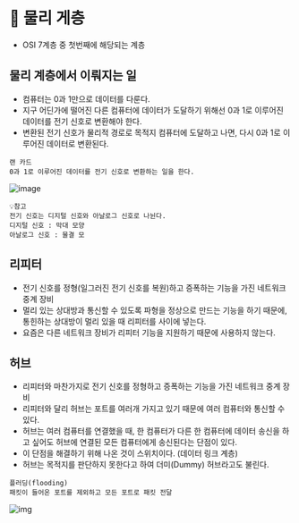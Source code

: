 # 🥕 물리 게층
- OSI 7계층 중 첫번째에 해당되는 계층

## 물리 계층에서 이뤄지는 일
- 컴퓨터는 0과 1만으로 데이터를 다룬다.
- 지구 어딘가에 떨어진 다른 컴퓨터에 데이터가 도달하기 위해선 0과 1로 이루어진 데이터를 전기 신호로 변환해야 한다.
- 변환된 전기 신호가 물리적 경로로 목적지 컴퓨터에 도달하고 나면, 다시 0과 1로 이루어진 데이터로 변환된다.

```
랜 카드
0과 1로 이루어진 데이터를 전기 신호로 변환하는 일을 한다.
```
![image](https://github.com/user-attachments/assets/d9cad6f4-aa1b-4ec0-bb37-d7905defaa71)

```
💡참고
전기 신호는 디지털 신호와 아날로그 신호로 나뉜다.
디지털 신호 : 막대 모양
아날로그 신호 : 물결 모
```
## 리피터
- 전기 신호를 정형(일그러진 전기 신호를 복원)하고 증폭하는 기능을 가진 네트워크 중계 장비
- 멀리 있는 상대방과 통신할 수 있도록 파형을 정상으로 만드는 기능을 하기 때문에, 통힌하는 상대방이 멀리 있을 때 리피터를 사이에 넣는다.
- 요즘은 다른 네트워크 장비가 리피터 기능을 지원하기 때문에 사용하지 않는다.

## 허브
- 리피터와 마찬가지로 전기 신호를 정형하고 증폭하는 기능을 가진 네트워크 중계 장비
- 리피터와 달리 허브는 포트를 여러개 가지고 있기 때문에 여러 컴퓨터와 통신할 수 있다.
- 허브는 여러 컴퓨터를 연결했을 때, 한 컴퓨터가 다른 한 컴퓨터에 데이터 송신을 하고 싶어도 허브에 연결된 모든 컴퓨터에게 송신된다는 단점이 있다.
- 이 단점을 해결하기 위해 나온 것이 스위치이다. (데이터 링크 계층)
- 허브는 목적지를 판단하지 못한다고 하여 더미(Dummy) 허브라고도 불린다.
```
플러딩(flooding)
패킷이 들어온 포트를 제외하고 모든 포트로 패킷 전달
```

![img](https://github.com/user-attachments/assets/ea7a8953-af0d-4a25-8494-8d05519702a0)
